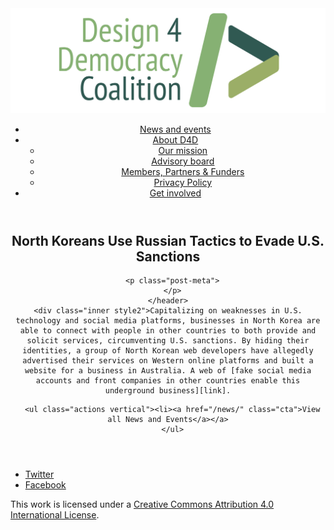 <!DOCTYPE html>
<html lang="en_US"><head>
  <meta charset="utf-8">
  <meta http-equiv="X-UA-Compatible" content="IE=edge">
  <meta name="viewport" content="width=device-width, initial-scale=1">
  <link rel="apple-touch-icon" sizes="180x180" href="/assets/favicon/apple-touch-icon.png">
  <link rel="icon" type="image/png" sizes="32x32" href="/assets/favicon/favicon-32x32.png">
  <link rel="icon" type="image/png" sizes="16x16" href="/assets/favicon/favicon-16x16.png">
  <link rel="manifest" href="/site.webmanifest">
  <link rel="mask-icon" href="/assets/favicon/safari-pinned-tab.svg" color="#5bbad5">
  <meta name="msapplication-TileColor" content="#00aba9">
  <meta name="theme-color" content="#ffffff">

  
  <!-- Begin Jekyll SEO tag v2.4.0 -->
<title>North Koreans Use Russian Tactics to Evade U.S. Sanctions | D4D Coalition</title>
<meta name="generator" content="Jekyll v3.7.3" />
<meta property="og:title" content="North Koreans Use Russian Tactics to Evade U.S. Sanctions" />
<meta property="og:locale" content="en_US" />
<meta name="description" content="Capitalizing on weaknesses in U.S. technology and social media platforms, businesses in North Korea are able to connect with people in other countries to both provide and solicit services, circumventing U.S. sanctions. By hiding their identities, a group of North Korean web developers have allegedly advertised their services on Western online platforms and built a website for a business in Australia. A web of fake social media accounts and front companies in other countries enable this underground business." />
<meta property="og:description" content="Capitalizing on weaknesses in U.S. technology and social media platforms, businesses in North Korea are able to connect with people in other countries to both provide and solicit services, circumventing U.S. sanctions. By hiding their identities, a group of North Korean web developers have allegedly advertised their services on Western online platforms and built a website for a business in Australia. A web of fake social media accounts and front companies in other countries enable this underground business." />
<link rel="canonical" href="https://d4dcoalition.org/news/North-Koreans-Use-Russian-Tactics-to-Evade-US-Sanctions.html" />
<meta property="og:url" content="https://d4dcoalition.org/news/North-Koreans-Use-Russian-Tactics-to-Evade-US-Sanctions.html" />
<meta property="og:site_name" content="D4D Coalition" />
<meta property="og:type" content="article" />
<meta property="article:published_time" content="2018-09-14T00:00:00+01:00" />
<meta name="twitter:card" content="summary" />
<meta name="twitter:site" content="@design4dem" />
<meta name="google-site-verification" content="" />
<script type="application/ld+json">
{"description":"Capitalizing on weaknesses in U.S. technology and social media platforms, businesses in North Korea are able to connect with people in other countries to both provide and solicit services, circumventing U.S. sanctions. By hiding their identities, a group of North Korean web developers have allegedly advertised their services on Western online platforms and built a website for a business in Australia. A web of fake social media accounts and front companies in other countries enable this underground business.","@type":"BlogPosting","url":"https://d4dcoalition.org/news/North-Koreans-Use-Russian-Tactics-to-Evade-US-Sanctions.html","publisher":{"@type":"Organization","logo":{"@type":"ImageObject","url":"https://d4dcoalition.org/assets/img/logos/d4d-logo.png"}},"headline":"North Koreans Use Russian Tactics to Evade U.S. Sanctions","dateModified":"2018-09-14T00:00:00+01:00","datePublished":"2018-09-14T00:00:00+01:00","mainEntityOfPage":{"@type":"WebPage","@id":"https://d4dcoalition.org/news/North-Koreans-Use-Russian-Tactics-to-Evade-US-Sanctions.html"},"@context":"http://schema.org"}</script>
<!-- End Jekyll SEO tag -->

  <link rel="stylesheet" href="/tarteaucitron/css/tarteaucitron.css">
  <link rel="stylesheet" href="/assets/main.css">

  <link type="application/atom+xml" rel="alternate" href="https://d4dcoalition.org/feed.xml" title="D4D Coalition" />

</head>
<body>
  <!-- Wrapper -->
  <div id="wrapper"><header class="" role="banner" id="header">
    <!-- Logo -->
    <div class="logo">
      <a class="site-title" rel="author" href="/"><img src="/assets/img/d4d-logo.png" alt="D4D Coalition" /></a>
    </div><!-- to do: figure out how to manage dropdown -->
      <!-- Nav -->
      <nav id="nav"><ul><li class="current">
            <a class="page-link" href="/news/">
              News and events
            </a></li><li class="">
            <a class="page-link icon fa-angle-down" href="/areas-focus/">
              About D4D
            </a><ul><li>
                  <a href="/areas-focus/#">
                    Our mission
                  </a>
              </li><li>
                  <a href="/advisory-board/#">
                    Advisory board
                  </a>
              </li><li>
                  <a href="/members-partners-funders/#">
                    Members, Partners &amp; Funders
                  </a>
              </li><li>
                  <a href="/privacy-policy.html#">
                    Privacy Policy
                  </a>
              </li></ul></li><li class="">
            <a class="page-link" href="/join-us/">
              Get involved
            </a></li></ul></nav></header>
<section class="main alt event" aria-label="Content">
    <header>
      <h2 class="post-title">North Koreans Use Russian Tactics to Evade U.S. Sanctions</h2>
      

      <p class="post-meta">
      </p>
    </header>
    <div class="inner style2">Capitalizing on weaknesses in U.S. technology and social media platforms, businesses in North Korea are able to connect with people in other countries to both provide and solicit services, circumventing U.S. sanctions. By hiding their identities, a group of North Korean web developers have allegedly advertised their services on Western online platforms and built a website for a business in Australia. A web of [fake social media accounts and front companies in other countries enable this underground business][link].

[link]: https://www.wsj.com/articles/north-koreans-exploit-social-medias-vulnerabilities-to-dodge-sanctions-1536944018


      <ul class="actions vertical"><li><a href="/news/" class="cta">View all News and Events</a></a>
      </ul>
  </div>
</section>
<footer id="footer" class="accent3">
  <ul class="icons">
    <li><a href="https://twitter.com/design4dem" class="icon alt fa-twitter"><span class="label">Twitter</span></a></li>
    <li><a href="https://www.facebook.com/Design4Democracy" class="icon alt fa-facebook"><span class="label">Facebook</span></a></li>
    <!--li><a href="#" class="icon alt fa-instagram"><span class="label">Instagram</span></a></li>
    <li><a href="#" class="icon alt fa-github"><span class="label">GitHub</span></a></li>
    <li><a href="#" class="icon alt fa-phone"><span class="label">Phone</span></a></li>
    <li><a href="#" class="icon alt fa-envelope-o"><span class="label">Email</span></a></li-->
  </ul>
  <p class="copyright">This work is licensed under a <a rel="license" href="http://creativecommons.org/licenses/by/4.0/">Creative Commons Attribution 4.0 International License</a>.</p>
</footer>
</div><!-- /wrapper -->
  <!-- Scripts -->
    <script src="/assets/js/scripts.min.js"></script><script src="/tarteaucitron/tarteaucitron.js"></script>
    <script type="text/javascript">
    (function($) {
      $(document).ready(function(){
        tarteaucitron.init({
          "hashtag": "#tarteaucitron", /* Automatically open the panel with the hashtag */
          "highPrivacy": false, /* disabling the auto consent feature on navigation? */
          "orientation": "top", /* the big banner should be on 'top' or 'bottom'? */
          "adblocker": false, /* Display a message if an adblocker is detected */
          "showAlertSmall": true, /* show the small banner on bottom right? */
          "cookieslist": true, /* Display the list of cookies installed ? */
          "removeCredit": false, /* remove the credit link? */
          //"cookieDomain": ".example.com" /* Domain name on which the cookie for the subdomains will be placed */
        });
      });
    })(jQuery);
    </script><script type="text/javascript">
  tarteaucitron.user.analyticsUa = 'UA-120811815-1';
  tarteaucitron.user.analyticsMore = function () { /* add here your optionnal ga.push() */ };
  (tarteaucitron.job = tarteaucitron.job || []).push('analytics');
</script></body>

</html>
